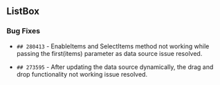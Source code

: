 ##  ListBox

###    Bug Fixes

- `## 280413` - EnableItems and SelectItems method not working while passing the first(items) parameter as data source issue resolved.

- `## 273595` - After updating the data source dynamically, the drag and drop functionality not working issue resolved.
